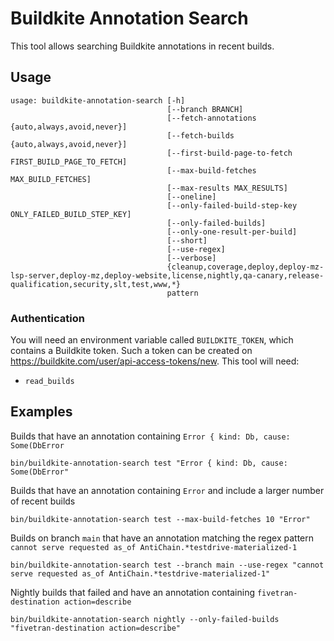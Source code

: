 # Buildkite Annotation Search

This tool allows searching Buildkite annotations in recent builds.

## Usage
```
usage: buildkite-annotation-search [-h]
                                   [--branch BRANCH]
                                   [--fetch-annotations {auto,always,avoid,never}]
                                   [--fetch-builds {auto,always,avoid,never}]
                                   [--first-build-page-to-fetch FIRST_BUILD_PAGE_TO_FETCH]
                                   [--max-build-fetches MAX_BUILD_FETCHES]
                                   [--max-results MAX_RESULTS]
                                   [--oneline]
                                   [--only-failed-build-step-key ONLY_FAILED_BUILD_STEP_KEY]
                                   [--only-failed-builds]
                                   [--only-one-result-per-build]
                                   [--short]
                                   [--use-regex]
                                   [--verbose]
                                   {cleanup,coverage,deploy,deploy-mz-lsp-server,deploy-mz,deploy-website,license,nightly,qa-canary,release-qualification,security,slt,test,www,*}
                                   pattern
```

### Authentication

You will need an environment variable called `BUILDKITE_TOKEN`, which contains a Buildkite token. Such a token can be
created on https://buildkite.com/user/api-access-tokens/new.
This tool will need:
* `read_builds`

## Examples

Builds that have an annotation containing `Error { kind: Db, cause: Some(DbError`

```
bin/buildkite-annotation-search test "Error { kind: Db, cause: Some(DbError"
```

Builds that have an annotation containing `Error` and include a larger number of recent builds

```
bin/buildkite-annotation-search test --max-build-fetches 10 "Error"
```

Builds on branch `main` that have an annotation matching the regex pattern `cannot serve requested as_of AntiChain.*testdrive-materialized-1`

```
bin/buildkite-annotation-search test --branch main --use-regex "cannot serve requested as_of AntiChain.*testdrive-materialized-1"
```

Nightly builds that failed and have an annotation containing `fivetran-destination action=describe`

```
bin/buildkite-annotation-search nightly --only-failed-builds "fivetran-destination action=describe"
```
